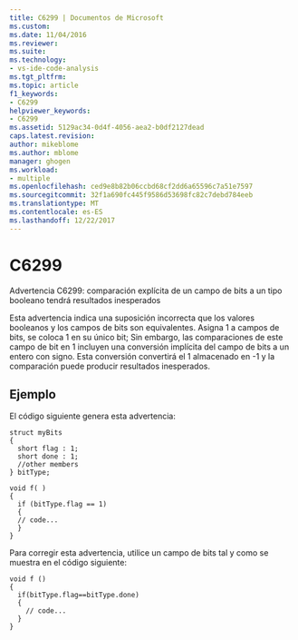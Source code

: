 ```yaml
---
title: C6299 | Documentos de Microsoft
ms.custom: 
ms.date: 11/04/2016
ms.reviewer: 
ms.suite: 
ms.technology:
- vs-ide-code-analysis
ms.tgt_pltfrm: 
ms.topic: article
f1_keywords:
- C6299
helpviewer_keywords:
- C6299
ms.assetid: 5129ac34-0d4f-4056-aea2-b0df2127dead
caps.latest.revision: 
author: mikeblome
ms.author: mblome
manager: ghogen
ms.workload:
- multiple
ms.openlocfilehash: ced9e8b82b06ccbd68cf2dd6a65596c7a51e7597
ms.sourcegitcommit: 32f1a690fc445f9586d53698fc82c7debd784eeb
ms.translationtype: MT
ms.contentlocale: es-ES
ms.lasthandoff: 12/22/2017
---
```

# <a name="c6299"></a>C6299
Advertencia C6299: comparación explícita de un campo de bits a un tipo booleano tendrá resultados inesperados  
  
 Esta advertencia indica una suposición incorrecta que los valores booleanos y los campos de bits son equivalentes. Asigna 1 a campos de bits, se coloca 1 en su único bit; Sin embargo, las comparaciones de este campo de bit en 1 incluyen una conversión implícita del campo de bits a un entero con signo. Esta conversión convertirá el 1 almacenado en -1 y la comparación puede producir resultados inesperados.  
  
## <a name="example"></a>Ejemplo  
 El código siguiente genera esta advertencia:  
  
```  
struct myBits  
{  
  short flag : 1;  
  short done : 1;  
  //other members  
} bitType;  
  
void f( )  
{  
  if (bitType.flag == 1)   
  {  
  // code...  
  }  
}  
```  
  
 Para corregir esta advertencia, utilice un campo de bits tal y como se muestra en el código siguiente:  
  
```  
void f ()  
{  
  if(bitType.flag==bitType.done)  
  {  
    // code...  
  }  
}  
```